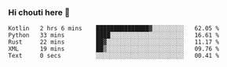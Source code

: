 ### Hi chouti here 👋


<!--START_SECTION:waka-->

```text
Kotlin   2 hrs 6 mins    ███████████████▓░░░░░░░░░   62.05 %
Python   33 mins         ████░░░░░░░░░░░░░░░░░░░░░   16.61 %
Rust     22 mins         ██▓░░░░░░░░░░░░░░░░░░░░░░   11.17 %
XML      19 mins         ██▒░░░░░░░░░░░░░░░░░░░░░░   09.76 %
Text     0 secs          ░░░░░░░░░░░░░░░░░░░░░░░░░   00.41 %
```

<!--END_SECTION:waka-->

<!--
**l0nl1f3/l0nl1f3** is a ✨ _special_ ✨ repository because its `README.md` (this file) appears on your GitHub profile.

Here are some ideas to get you started:

- 🔭 I’m currently working on ...
- 🌱 I’m currently learning ...
- 👯 I’m looking to collaborate on ...
- 🤔 I’m looking for help with ...
- 💬 Ask me about ...
- 📫 How to reach me: ...
- 😄 Pronouns: ...
- ⚡ Fun fact: ...
-->

